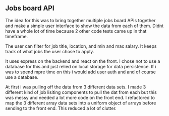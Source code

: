 ## Jobs board API

The idea for this was to bring together multiple jobs board APIs together and make a simple user interface to show the data from each of them. Didnt have a whole lot of time because 2 other code tests came up in that timeframe.

The user can filter for job title, location, and min and max salary. It keeps track of what jobs the user chose to apply.

It uses express on the backend and react on the front. I chose not to use a database for this and just relied on local storage for data persistence. If i was to spend mpre time on this i would add user auth and and of course use a database.

At first i was pulling off the data from 3 different data sets. I made 3 different kind of job lisiting components to pull the dat from each but this was messy and needed a lot more code on the front end. I refactored to map the 3 different array data sets into a uniform object of arrays before sending to the front end. This reduced a lot of clutter.
